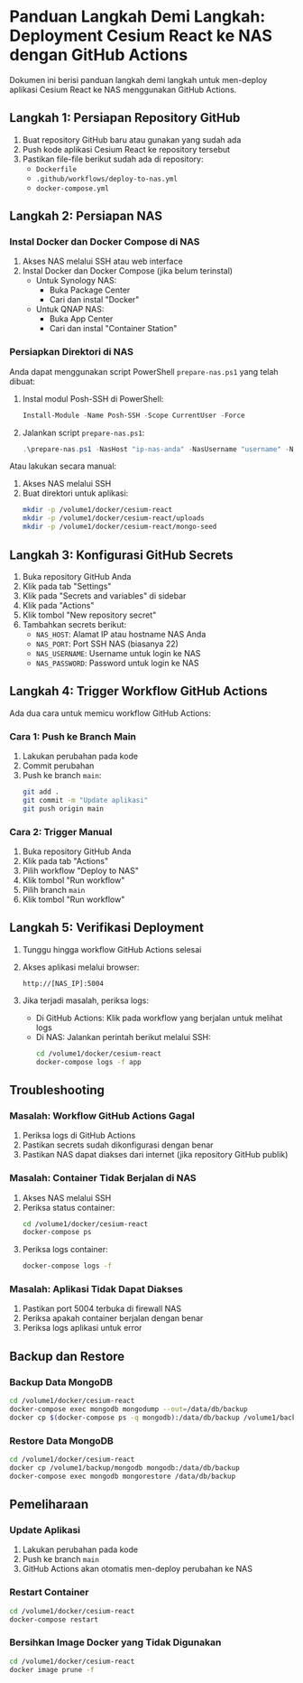 # Panduan Langkah Demi Langkah: Deployment Cesium React ke NAS dengan GitHub Actions

Dokumen ini berisi panduan langkah demi langkah untuk men-deploy aplikasi Cesium React ke NAS menggunakan GitHub Actions.

## Langkah 1: Persiapan Repository GitHub

1. Buat repository GitHub baru atau gunakan yang sudah ada
2. Push kode aplikasi Cesium React ke repository tersebut
3. Pastikan file-file berikut sudah ada di repository:
   - `Dockerfile`
   - `.github/workflows/deploy-to-nas.yml`
   - `docker-compose.yml`

## Langkah 2: Persiapan NAS

### Instal Docker dan Docker Compose di NAS

1. Akses NAS melalui SSH atau web interface
2. Instal Docker dan Docker Compose (jika belum terinstal)
   - Untuk Synology NAS:
     - Buka Package Center
     - Cari dan instal "Docker"
   - Untuk QNAP NAS:
     - Buka App Center
     - Cari dan instal "Container Station"

### Persiapkan Direktori di NAS

Anda dapat menggunakan script PowerShell `prepare-nas.ps1` yang telah dibuat:

1. Instal modul Posh-SSH di PowerShell:
   ```powershell
   Install-Module -Name Posh-SSH -Scope CurrentUser -Force
   ```

2. Jalankan script `prepare-nas.ps1`:
   ```powershell
   .\prepare-nas.ps1 -NasHost "ip-nas-anda" -NasUsername "username" -NasPassword "password" -NasPort 22
   ```

Atau lakukan secara manual:

1. Akses NAS melalui SSH
2. Buat direktori untuk aplikasi:
   ```bash
   mkdir -p /volume1/docker/cesium-react
   mkdir -p /volume1/docker/cesium-react/uploads
   mkdir -p /volume1/docker/cesium-react/mongo-seed
   ```

## Langkah 3: Konfigurasi GitHub Secrets

1. Buka repository GitHub Anda
2. Klik pada tab "Settings"
3. Klik pada "Secrets and variables" di sidebar
4. Klik pada "Actions"
5. Klik tombol "New repository secret"
6. Tambahkan secrets berikut:
   - `NAS_HOST`: Alamat IP atau hostname NAS Anda
   - `NAS_PORT`: Port SSH NAS (biasanya 22)
   - `NAS_USERNAME`: Username untuk login ke NAS
   - `NAS_PASSWORD`: Password untuk login ke NAS

## Langkah 4: Trigger Workflow GitHub Actions

Ada dua cara untuk memicu workflow GitHub Actions:

### Cara 1: Push ke Branch Main

1. Lakukan perubahan pada kode
2. Commit perubahan
3. Push ke branch `main`:
   ```bash
   git add .
   git commit -m "Update aplikasi"
   git push origin main
   ```

### Cara 2: Trigger Manual

1. Buka repository GitHub Anda
2. Klik pada tab "Actions"
3. Pilih workflow "Deploy to NAS"
4. Klik tombol "Run workflow"
5. Pilih branch `main`
6. Klik tombol "Run workflow"

## Langkah 5: Verifikasi Deployment

1. Tunggu hingga workflow GitHub Actions selesai
2. Akses aplikasi melalui browser:
   ```
   http://[NAS_IP]:5004
   ```

3. Jika terjadi masalah, periksa logs:
   - Di GitHub Actions: Klik pada workflow yang berjalan untuk melihat logs
   - Di NAS: Jalankan perintah berikut melalui SSH:
     ```bash
     cd /volume1/docker/cesium-react
     docker-compose logs -f app
     ```

## Troubleshooting

### Masalah: Workflow GitHub Actions Gagal

1. Periksa logs di GitHub Actions
2. Pastikan secrets sudah dikonfigurasi dengan benar
3. Pastikan NAS dapat diakses dari internet (jika repository GitHub publik)

### Masalah: Container Tidak Berjalan di NAS

1. Akses NAS melalui SSH
2. Periksa status container:
   ```bash
   cd /volume1/docker/cesium-react
   docker-compose ps
   ```
3. Periksa logs container:
   ```bash
   docker-compose logs -f
   ```

### Masalah: Aplikasi Tidak Dapat Diakses

1. Pastikan port 5004 terbuka di firewall NAS
2. Periksa apakah container berjalan dengan benar
3. Periksa logs aplikasi untuk error

## Backup dan Restore

### Backup Data MongoDB

```bash
cd /volume1/docker/cesium-react
docker-compose exec mongodb mongodump --out=/data/db/backup
docker cp $(docker-compose ps -q mongodb):/data/db/backup /volume1/backup/mongodb
```

### Restore Data MongoDB

```bash
cd /volume1/docker/cesium-react
docker cp /volume1/backup/mongodb mongodb:/data/db/backup
docker-compose exec mongodb mongorestore /data/db/backup
```

## Pemeliharaan

### Update Aplikasi

1. Lakukan perubahan pada kode
2. Push ke branch `main`
3. GitHub Actions akan otomatis men-deploy perubahan ke NAS

### Restart Container

```bash
cd /volume1/docker/cesium-react
docker-compose restart
```

### Bersihkan Image Docker yang Tidak Digunakan

```bash
cd /volume1/docker/cesium-react
docker image prune -f
``` 